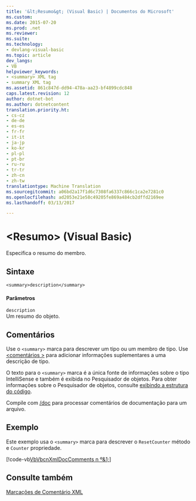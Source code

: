 ```yaml
---
title: '&lt;Resumo&gt; (Visual Basic) | Documentos do Microsoft'
ms.custom: 
ms.date: 2015-07-20
ms.prod: .net
ms.reviewer: 
ms.suite: 
ms.technology:
- devlang-visual-basic
ms.topic: article
dev_langs:
- VB
helpviewer_keywords:
- <summary> XML tag
- summary XML tag
ms.assetid: 861c847d-dd94-478a-aa23-bf4899cdc848
caps.latest.revision: 12
author: dotnet-bot
ms.author: dotnetcontent
translation.priority.ht:
- cs-cz
- de-de
- es-es
- fr-fr
- it-it
- ja-jp
- ko-kr
- pl-pl
- pt-br
- ru-ru
- tr-tr
- zh-cn
- zh-tw
translationtype: Machine Translation
ms.sourcegitcommit: a06bd2a17f1d6c7308fa6337c866c1ca2e7281c0
ms.openlocfilehash: ad2053e21e58c49205fe869a484cb2dffd2169ee
ms.lasthandoff: 03/13/2017

---
```

# <a name="ltsummarygt-visual-basic"></a>&lt;Resumo&gt; (Visual Basic)
Especifica o resumo do membro.  
  
## <a name="syntax"></a>Sintaxe  
  
```  
<summary>description</summary>  
```  
  
#### <a name="parameters"></a>Parâmetros  
 `description`  
 Um resumo do objeto.  
  
## <a name="remarks"></a>Comentários  
 Use o `<summary>` marca para descrever um tipo ou um membro de tipo. Use [ \<comentários >](../../../visual-basic/language-reference/xmldoc/remarks.md) para adicionar informações suplementares a uma descrição de tipo.  
  
 O texto para o `<summary>` marca é a única fonte de informações sobre o tipo IntelliSense e também é exibida no Pesquisador de objetos. Para obter informações sobre o Pesquisador de objetos, consulte [exibindo a estrutura do código](https://docs.microsoft.com/visualstudio/ide/viewing-the-structure-of-code).  
  
 Compile com [/doc](../../../visual-basic/reference/command-line-compiler/doc.md) para processar comentários de documentação para um arquivo.  
  
## <a name="example"></a>Exemplo  
 Este exemplo usa o `<summary>` marca para descrever o `ResetCounter` método e `Counter` propriedade.  
  
 [!code-vb[VbVbcnXmlDocComments n º&1;](../../../visual-basic/language-reference/xmldoc/codesnippet/VisualBasic/summary_1.vb)]  
  
## <a name="see-also"></a>Consulte também  
 [Marcações de Comentário XML](../../../visual-basic/language-reference/xmldoc/recommended-xml-tags-for-documentation-comments.md)
